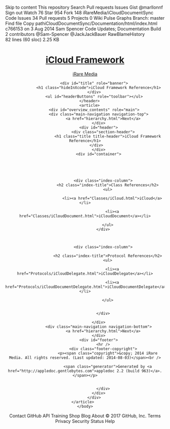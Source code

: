 Skip to content
This repository
Search
Pull requests
Issues
Gist
 @marllonnf
 Sign out
 Watch 76
  Star 954
  Fork 148 iRareMedia/iCloudDocumentSync
 Code  Issues 34  Pull requests 5  Projects 0  Wiki  Pulse  Graphs
Branch: master Find file Copy pathiCloudDocumentSync/Documentation/html/index.html
c766153  on 3 Aug 2014
 Sam Spencer Code Updates; Documentation Build
2 contributors @Sam-Spencer @JackJackBauer
RawBlameHistory     
82 lines (60 sloc)  2.25 KB
<!DOCTYPE HTML>
<html>
	<head>
		<meta http-equiv="Content-Type" content="text/html; charset=utf-8" />
		<title>iCloud Framework Reference</title>
		<link rel="stylesheet" type="text/css" href="css/styles.css" media="all" />
		<link rel="stylesheet" type="text/css" media="print" href="css/stylesPrint.css" />
		<meta name="generator" content="appledoc 2.2 (build 963)" />
	</head>
	<body>
		<header id="top_header">
			<div id="library" class="hideInXcode">
				<h1><a id="libraryTitle" href="index.html">iCloud Framework </a></h1>
				<a id="developerHome" href="index.html">iRare Media</a>
			</div>
			
			<div id="title" role="banner">
				<h1 class="hideInXcode">iCloud Framework Reference</h1>
			</div>
			<ul id="headerButtons" role="toolbar"></ul>
		</header>
		<article>
			<div id="overview_contents" role="main">
				<div class="main-navigation navigation-top">
					<a href="hierarchy.html">Next</a>
				</div>
				<div id="header">
					<div class="section-header">
						<h1 class="title title-header">iCloud Framework Reference</h1>
					</div>		
				</div>
				<div id="container">
					
                        
                    
					
					
					<div class="index-column">
						<h2 class="index-title">Class References</h2>
						<ul>
							
							<li><a href="Classes/iCloud.html">iCloud</a></li>
							
							<li><a href="Classes/iCloudDocument.html">iCloudDocument</a></li>
							
						</ul>
					</div>
					
					
						
					<div class="index-column">
						
						<h2 class="index-title">Protocol References</h2>
						<ul>
							
							<li><a href="Protocols/iCloudDelegate.html">iCloudDelegate</a></li>
							
							<li><a href="Protocols/iCloudDocumentDelegate.html">iCloudDocumentDelegate</a></li>
							
						</ul>
						
						
					</div>
					
				</div>
				<div class="main-navigation navigation-bottom">
					<a href="hierarchy.html">Next</a>
				</div>
				<div id="footer">
					<hr />
					<div class="footer-copyright">
						<p><span class="copyright">&copy; 2014 iRare Media. All rights reserved. (Last updated: 2014-08-03)</span><br />
						
						<span class="generator">Generated by <a href="http://appledoc.gentlebytes.com">appledoc 2.2 (build 963)</a>.</span></p>
						
	
					</div>
				</div>
			</div>
		</article>		
	</body>
</html>
Contact GitHub API Training Shop Blog About
© 2017 GitHub, Inc. Terms Privacy Security Status Help

